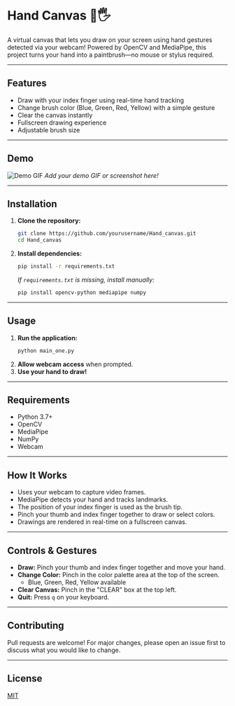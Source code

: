 # Hand Canvas 🎨🖐️

A virtual canvas that lets you draw on your screen using hand gestures detected via your webcam! Powered by OpenCV and MediaPipe, this project turns your hand into a paintbrush—no mouse or stylus required.

---

## Features
- Draw with your index finger using real-time hand tracking
- Change brush color (Blue, Green, Red, Yellow) with a simple gesture
- Clear the canvas instantly
- Fullscreen drawing experience
- Adjustable brush size

---

## Demo

![Demo GIF](demo.gif)
*Add your demo GIF or screenshot here!*

---

## Installation

1. **Clone the repository:**
   ```bash
   git clone https://github.com/yourusername/Hand_canvas.git
   cd Hand_canvas
   ```
2. **Install dependencies:**
   ```bash
   pip install -r requirements.txt
   ```
   *If `requirements.txt` is missing, install manually:*
   ```bash
   pip install opencv-python mediapipe numpy
   ```

---

## Usage

1. **Run the application:**
   ```bash
   python main_one.py
   ```
2. **Allow webcam access** when prompted.
3. **Use your hand to draw!**

---

## Requirements
- Python 3.7+
- OpenCV
- MediaPipe
- NumPy
- Webcam

---

## How It Works
- Uses your webcam to capture video frames.
- MediaPipe detects your hand and tracks landmarks.
- The position of your index finger is used as the brush tip.
- Pinch your thumb and index finger together to draw or select colors.
- Drawings are rendered in real-time on a fullscreen canvas.

---

## Controls & Gestures
- **Draw:** Pinch your thumb and index finger together and move your hand.
- **Change Color:** Pinch in the color palette area at the top of the screen.
    - Blue, Green, Red, Yellow available
- **Clear Canvas:** Pinch in the "CLEAR" box at the top left.
- **Quit:** Press `q` on your keyboard.

---

## Contributing
Pull requests are welcome! For major changes, please open an issue first to discuss what you would like to change.

---

## License
[MIT](LICENSE)
